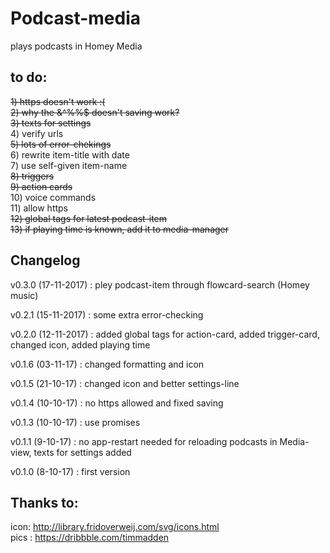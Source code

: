 # Podcast-media
plays podcasts in Homey Media

## to do:
<strike>1) https doesn't work :(</strike>  
<strike>2) why the &^%%$ doesn't saving work?</strike>  
<strike>3) texts for settings</strike>  
4) verify urls  
<strike>5) lots of error-chekings</strike>  
6) rewrite item-title with date  
7) use self-given item-name  
<strike>8) triggers</strike>  
<strike>9) action cards</strike>  
10) voice commands  
11) allow https  
<strike>12) global tags for latest podcast-item</strike>  
<strike>13) if playing time is known, add it to media-manager</strike>  

## Changelog
v0.3.0 (17-11-2017) : pley podcast-item through flowcard-search (Homey music)  

v0.2.1 (15-11-2017) : some extra error-checking

v0.2.0 (12-11-2017) : added global tags for action-card, added trigger-card, changed icon, added playing time  
  
v0.1.6 (03-11-17) : changed formatting and icon  
  
v0.1.5 (21-10-17) : changed icon and better settings-line
  
v0.1.4 (10-10-17) : no https allowed and fixed saving
  
v0.1.3 (10-10-17) : use promises
  
v0.1.1 (9-10-17) : no app-restart needed for reloading podcasts in Media-view, texts for settings added
  
v0.1.0 (8-10-17) : first version
  
## Thanks to:
icon: http://library.fridoverweij.com/svg/icons.html  
pics : https://dribbble.com/timmadden  